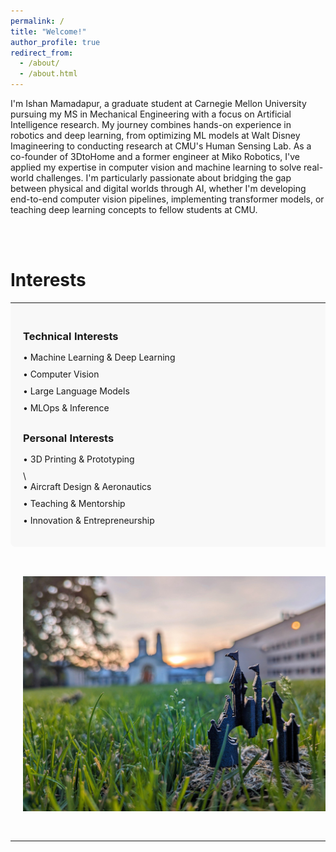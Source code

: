 ```yaml
---
permalink: /
title: "Welcome!"
author_profile: true
redirect_from: 
  - /about/
  - /about.html
---
```


I'm Ishan Mamadapur, a graduate student at Carnegie Mellon University pursuing my MS in Mechanical Engineering with a focus on Artificial Intelligence research. My journey combines hands-on experience in robotics and deep learning, from optimizing ML models at Walt Disney Imagineering to conducting research at CMU's Human Sensing Lab. As a co-founder of 3DtoHome and a former engineer at Miko Robotics, I've applied my expertise in computer vision and machine learning to solve real-world challenges. I'm particularly passionate about bridging the gap between physical and digital worlds through AI, whether I'm developing end-to-end computer vision pipelines, implementing transformer models, or teaching deep learning concepts to fellow students at CMU.

<br><br>
<h1>Interests</h1>
<table style="border: none; border-collapse: collapse; width: 100%;">
  <tr>
    <td style="padding: 20px; border: none; background-color: #f8f8f8; border-radius: 8px;">
      <div style="margin-bottom: 30px;">
        <h3 style="margin-bottom: 15px;">Technical Interests</h3>
        <ul style="list-style-type: none; padding: 0;">
          <li style="margin-bottom: 10px;">• Machine Learning & Deep Learning</li>
          <li style="margin-bottom: 10px;">• Computer Vision</li>
          <li style="margin-bottom: 10px;">• Large Language Models</li>
          <li style="margin-bottom: 10px;">• MLOps & Inference</li>
        </ul>
      </div>
      <div>
        <h3 style="margin-bottom: 15px;">Personal Interests</h3>
        <ul style="list-style-type: none; padding: 0;">
          <li style="margin-bottom: 10px;">• 3D Printing & Prototyping</li>\
          <li style="margin-bottom: 10px;">• Aircraft Design & Aeronautics</li>
          <li style="margin-bottom: 10px;">• Teaching & Mentorship</li>
          <li style="margin-bottom: 10px;">• Innovation & Entrepreneurship</li>
        </ul>
      </div>
    </td>
  </tr>
  <tr>
    <td style="padding: 20px; border: none;">
      <div style="width: 500px; height: 430px; border-radius: 15px; overflow: hidden;">
        <img src="../images/profile_1.jpeg" alt="Project Image" style="width: 100%; height: 100%; object-fit: contain;">
      </div>
    </td>
  </tr>
</table>

<!-- <br><br>
<h1>Interests</h1>
<table style="border: none; border-collapse: collapse;">
  <tr>
    <td style="padding: 10px; border: none; vertical-align: top; font-size: 18px;">
      <b>I primarily focus on using machine learning models as statistical predictors in various fields (e.g., aviation, autonomous driving, robotics, and human factors).</b> 
      I suggest you explore my projects featured on <a href="https://tartan-ishan.github.io/website/projects/">Projects</a> page.
    </td>
  </tr>
  <tr>
    <td style="padding: 10px; border: none;">
      <div style="width: 500px; height: 430px; border-radius: 15px; overflow: hidden;">
        <img src="../images/profile_1.jpeg" alt="Project Image" style="width: 100%; height: 100%; object-fit: contain;">
      </div>
    </td>
  </tr>
</table> -->

<!-- <a href="https://hits.seeyoufarm.com"><img src="https://hits.seeyoufarm.com/api/count/incr/badge.svg?url=https%3A%2F%2Fsjhpark.github.io&count_bg=%2379C83D&title_bg=%23555555&icon=github.svg&icon_color=%23E7E7E7&title=Visits&edge_flat=false"/></a> -->
